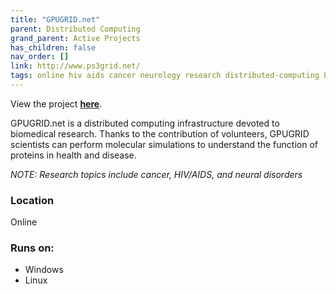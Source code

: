 ```yaml
---
title: "GPUGRID.net"
parent: Distributed Computing
grand_parent: Active Projects
has_children: false
nav_order: []
link: http://www.ps3grid.net/
tags: online hiv aids cancer neurology research distributed-computing biomedical biology medical medicine simulations science
---
```


View the project [**here**](http://www.ps3grid.net/).

GPUGRID.net is a distributed computing infrastructure devoted to biomedical research. Thanks to the contribution of volunteers, GPUGRID scientists can perform molecular simulations to understand the function of proteins in health and disease.

*NOTE: Research topics include cancer, HIV/AIDS, and neural disorders*

### Location
Online

### Runs on:
- Windows
- Linux
